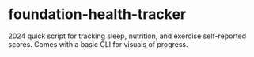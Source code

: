 # foundation-health-tracker

2024 quick script for tracking sleep, nutrition, and exercise self-reported scores. Comes with a basic CLI for visuals of progress.